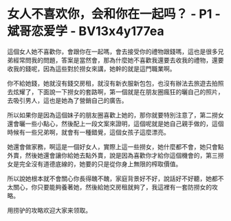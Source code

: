 # 女人不喜欢你，会和你在一起吗？ - P1 - 斌哥恋爱学 - BV13x4y177ea

這個女人她不喜歡你，會跟你在一起嗎，會去接受你的禮物跟錢嗎，這也是很多兄弟經常問我的問題，答案是當然會，那為什麼她不喜歡我還要去收我的禮物，還要收我的錢呢，因為這些對於撈女來講，她幹的就是這門職業啊。

你不給她錢，她就沒有錢交房租，就沒有新衣服新包包，也沒有辦法去旅遊去拍照去炫耀了，下面說一下撈女的套路啊，第一個就是在朋友圈瘋狂的曬自己的照片，去吸引男人，這也是她為了營銷自己的廣告。

所以如果你是因為這個妹子的朋友圈喜歡上她的，那你就要特別注意了，第二撈女還會曬一些小點心，然後配上一段文案來證明，這個呢就是她自己親手做的，這個時候有一些兄弟啊，就會有一種錯覺，這個女孩子這麼漂亮。

她還會做家務，啊這是一個好女人，實際上這一些撈女，她什麼都不會，她只會點外賣，然後她還會讓你給她去點外賣，說是因為喜歡你才給你這個機會的，第三撈女是完全沒有道德底線的，她要的只是從你身上無限的榨取價值。

所以說她根本就不會關心你長得醜不醜，家庭背景好不好，說話好不好聽，她都不太關心，你只要能夠養著她，然後給她交房租就夠了，我這裡有一套防撈女的攻略。

用捞驴的攻略欢迎大家来领取。